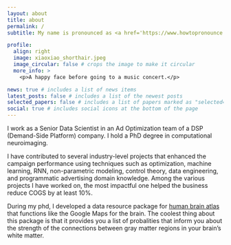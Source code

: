 ```yaml
---
layout: about
title: about
permalink: /
subtitle: My name is pronounced as <a href='https://www.howtopronounce.com/chinese/xiaoxiao-qi'>'shyow-shyow chee'</a>.

profile:
  align: right
  image: xiaoxiao_shorthair.jpeg
  image_circular: false # crops the image to make it circular
  more_info: >
    <p>A happy face before going to a music concert.</p>

news: true # includes a list of news items
latest_posts: false # includes a list of the newest posts
selected_papers: false # includes a list of papers marked as "selected={true}"
social: true # includes social icons at the bottom of the page
---
```


I work as a Senior Data Scientist in an Ad Optimization team of a DSP (Demand-Side Platform) company. I hold a PhD degree in computational neuroimaging.  

I have contributed to several industry-level projects that enhanced the campaign performance using techniques such as optimization, machine learning, RNN, non-parametric modeling, control theory, data engineering, and programmatic advertising domain knowledge. Among the various projects I have worked on, the most impactful one helped the business reduce COGS by at least 10%.

During my phd, I developed a data resource package for [human brain atlas](https://www.nitrc.org/projects/iit/) that functions like the Google Maps for the brain. The coolest thing about this package is that it provides you a list of probalities that inform you about the strength of the connections between gray matter regions in your brain’s white matter.

